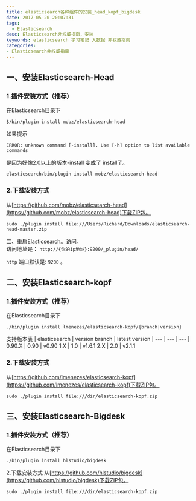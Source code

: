 ```yaml
---
title: elasticsearch各种组件的安装_head_kopf_bigdesk
date: 2017-05-20 20:07:31
tags:
  - Elasticsearch
desc: Elasticsearch非权威指南，安装
keywords: elasticsearch 学习笔记 大数据 非权威指南 
categories:
- Elasticsearch非权威指南
---
```


## 一、安装Elasticsearch-Head
### 1.插件安装方式（推荐）
在Elasticsearch目录下
```shell
$/bin/plugin install mobz/elasticsearch-head
```
如果提示
```
ERROR: unknown command [-install]. Use [-h] option to list available commands
```
是因为好像2.0以上的版本-install 变成了 install了。

```
elasticsearch/bin/plugin install mobz/elasticsearch-head
```

<!--more-->

### 2.下载安装方式
从[https://github.com/mobz/elasticsearch-head](https://github.com/mobz/elasticsearch-head)下载ZIP包。
```
sudo ./plugin install file:///Users/Richard/Downloads/elasticsearch-head-master.zip
```

二、重启Elasticsearch。访问。  
访问地址是： `http://{你的ip地址}:9200/_plugin/head/`

`http`  端口默认是: `9200` 。 


## 二、安装Elasticsearch-kopf

### 1.插件安装方式（推荐）
在Elasticsearch目录下

```
./bin/plugin install lmenezes/elasticsearch-kopf/{branch|version}
```
支持版本表
| elasticsearch   | version branch    |   latest version
| --- | --- |  --- | 
0.90.X          |   0.90            |   v0.90
1.X             |   1.0             |   v1.6.1
2.X             |   2.0             |   v2.1.1  



### 2.下载安装方式
从[https://github.com/lmenezes/elasticsearch-kopf](https://github.com/lmenezes/elasticsearch-kopf)下载ZIP包。
``` 
sudo ./plugin install file:///dir/elasticsearch-kopf.zip
``` 


## 三、安装Elasticsearch-Bigdesk

###  1.插件安装方式（推荐）
在Elasticsearch目录下
```
./bin/plugin install hlstudio/bigdesk
```
2.下载安装方式
从[https://github.com/hlstudio/bigdesk](https://github.com/hlstudio/bigdesk)下载ZIP包。
```
sudo ./plugin install file:///dir/elasticsearch-kopf.zip
```

